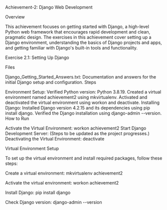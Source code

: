 Achievement-2: Django Web Development

Overview

This achievement focuses on getting started with Django, a high-level Python web framework that encourages rapid development and clean, pragmatic design. The exercises in this achievement cover setting up a Django environment, understanding the basics of Django projects and apps, and getting familiar with Django's built-in tools and functionality.

Exercise 2.1: Setting Up Django

Files

Django_Getting_Started_Answers.txt: Documentation and answers for the initial Django setup and configuration.
Steps

Environment Setup:
Verified Python version: Python 3.8.19.
Created a virtual environment named achievement2 using mkvirtualenv.
Activated and deactivated the virtual environment using workon and deactivate.
Installing Django:
Installed Django version 4.2.15 and its dependencies using pip install django.
Verified the Django installation using django-admin --version.
How to Run

Activate the Virtual Environment: workon achievement2 Start Django Development Server: (Steps to be updated as the project progresses.)
Deactivating the Virtual Environment: deactivate

Virtual Environment Setup

To set up the virtual environment and install required packages, follow these steps:

Create a virtual environment: mkvirtualenv achievement2

Activate the virtual environment: workon achievement2

Install Django: pip install django

Check Django version: django-admin --version
